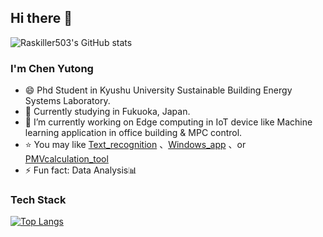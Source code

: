 ## Hi there 👋
![Raskiller503's GitHub stats](https://github-readme-stats.vercel.app/api?username=Raskiller503&show_icons=true&theme=radical&count_private=true)

<!--
**Raskiller503/Raskiller503** is a ✨ _special_ ✨ repository because its `README.md` (this file) appears on your GitHub profile.

Here are some ideas to get you started:

- 🔭 I’m currently working on ...
- 🌱 I’m currently learning ...
- 👯 I’m looking to collaborate on ...
- 🤔 I’m looking for help with ...
- 💬 Ask me about ...
- 📫 How to reach me: ...
- 😄 Pronouns: ...
- ⚡ Fun fact: ...
-->

### I'm Chen Yutong

- 😄 Phd Student in Kyushu University Sustainable Building Energy Systems Laboratory.
- 🌱 Currently studying in Fukuoka, Japan.
- 🔭 I’m currently working on Edge computing in IoT device like Machine learning application in office building & MPC control. 
- ⭐ You may like [Text_recognition]([https://github.com/JoeyBling/webkettle](https://github.com/Raskiller503/ImageRecognition-AC-pannel-_-OpenCV)) 、[Windows_app]([https://github.com/JoeyBling/hexo-theme-yilia-plus](https://github.com/Raskiller503/Pyqt5-DesktopGUI)) 、or [PMVcalculation_tool]([https://github.com/JoeyBling/bootplus](https://github.com/Raskiller503/Thermal-comfort-tool-))
- ⚡ Fun fact: Data Analysis📊
### Tech Stack
[![Top Langs](https://github-readme-stats.vercel.app/api/top-langs/?username=Raskiller503)](https://github.com/anuraghazra/github-readme-stats)
